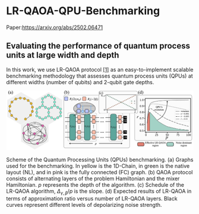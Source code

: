 # LR-QAOA-QPU-Benchmarking
Paper:https://arxiv.org/abs/2502.06471

## Evaluating the performance of quantum process units at large width and depth

In this work, we use LR-QAOA protocol [[1]](https://arxiv.org/abs/2405.09169) as an easy-to-implement scalable benchmarking methodology that assesses quantum process units (QPUs) at different widths (number of qubits) and 2-qubit gate depths.

![Description](paper-layouts-tested.png)

Scheme of the Quantum Processing Units (QPUs) benchmarking. (a) Graphs used for the benchmarking. In yellow is the 1D-Chain, in green is the native layout (NL), and in pink is the fully connected (FC) graph. (b) QAOA protocol consists of alternating layers of the problem Hamiltonian and the mixer Hamiltonian. $p$ represents the depth of the algorithm. (c) Schedule of the LR-QAOA algorithm, $\Delta_{\gamma, \beta}/p$ is the slope. (d) Expected results of LR-QAOA in terms of approximation ratio versus number of LR-QAOA layers. Black curves represent different levels of depolarizing noise strength.


